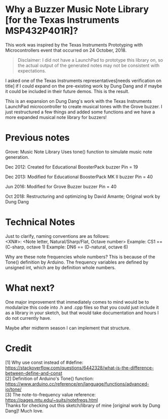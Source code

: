 # Why a Buzzer Music Note Library [for the Texas Instruments MSP432P401R]?

This work was inspired by the Texas Instruments Prototyping with 
Microcontrollers event that occurred on 24 October, 2018.
> Disclaimer: I did not have a LaunchPad to prototype this library on, so the
> actual output of the generated notes may not be consistent with expectations.

I asked one of the Texas Instruments representatives[needs verification on title]
if I could expand on the pre-existing work by Dung Dang and if maybe it could
be included in their future demos. This is the result.

This is an expansion on Dung Dang's work with the Texas Instruments LaunchPad
microcontroller to create musical tones with the Grove buzzer. I just 
restructured a few things and added some functions and we have a more expanded
musical note library for buzzers!

# Previous notes 

Grove: Music Note Library
    Uses tone() function to simulate music note generation.

Dec 2012: Created for Educational BoosterPack
    buzzer Pin = 19

Dec 2013: Modified for Educational BoosterPack MK II
    buzzer Pin = 40

Jun 2016: Modified for Grove Buzzer
    buzzer Pin = 40

Oct 2018: Restructuring and optimizing by David Amante; 
    Original work by Dung Dang

# Technical Notes

Just to clarify, naming conventions are as follows: <br/>
<XN#>: 
    <Note letter, Natural/Sharp/Flat, Octave number>
    Example: CS1 == (C-sharp, octave 1)
    Example: DN6 == (D-natural, octave 6)

Why are these note frequencies whole numbers?
    This is because of the Tone() definition by Arduino. The frequency variables
    are defined by unsigned int, which are by definition whole numbers.

# What next?

One major improvement that immediately comes to mind would be to modularize this
code into .h and .cpp files so that you could just include it as a library in 
your sketch, but that would take documentation and hours I do not currently have.

Maybe after midterm season I can implement that structure.

# Credit
[1] Why use const instead of #define: https://stackoverflow.com/questions/6442328/what-is-the-difference-between-define-and-const <br/>
[2] Definition of Arduino's Tone() function: https://www.arduino.cc/reference/en/language/functions/advanced-io/tone/ <br/>
[3] The note-to-frequency value reference: https://pages.mtu.edu/~suits/notefreqs.html <br/>
Thanks for checking out this sketch/library of mine [original work by Dung Dang]! Much love.

